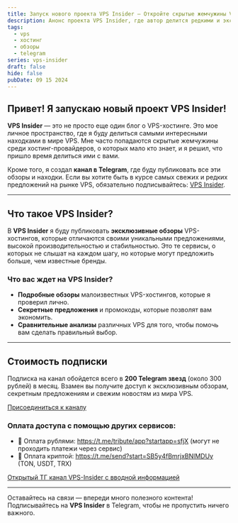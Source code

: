 ```yaml
---
title: Запуск нового проекта VPS Insider — Откройте скрытые жемчужины VPS-хостинга!
description: Анонс проекта VPS Insider, где автор делится редкими и эксклюзивными находками среди VPS-хостингов. Вступайте в Telegram-канал, чтобы получать самые свежие обзоры и секретные предложения.
tags:
  - vps
  - хостинг
  - обзоры
  - telegram
series: vps-insider
draft: false
hide: false
pubDate: 09 15 2024
---
```


## Привет! Я запускаю новый проект **VPS Insider**!

**VPS Insider** — это не просто еще один блог о VPS-хостинге. Это мое личное пространство, где я буду делиться самыми интересными находками в мире VPS. Мне часто попадаются скрытые жемчужины среди хостинг-провайдеров, о которых мало кто знает, и я решил, что пришло время делиться ими с вами.

Кроме того, я создал **канал в Telegram**, где буду публиковать все эти обзоры и находки. Если вы хотите быть в курсе самых свежих и редких предложений на рынке VPS, обязательно подписывайтесь: [VPS Insider](https://t.me/+nkcIwLq8w7xiYzNi).

---

## Что такое **VPS Insider**?

В **VPS Insider** я буду публиковать **эксклюзивные обзоры** VPS-хостингов, которые отличаются своими уникальными предложениями, высокой производительностью и стабильностью. Это те сервисы, о которых не слышат на каждом шагу, но которые могут предложить больше, чем известные бренды.

### Что вас ждет на **VPS Insider**?

- **Подробные обзоры** малоизвестных VPS-хостингов, которые я проверил лично.
- **Секретные предложения** и промокоды, которые позволят вам экономить.
- **Сравнительные анализы** различных VPS для того, чтобы помочь вам сделать правильный выбор.

---

## Стоимость подписки

Подписка на канал обойдется всего в **200 Telegram звезд** (около 300 рублей) в месяц. Взамен вы получите доступ к эксклюзивным обзорам, секретным предложениям и свежим новостям из мира VPS.

[Присоединиться к каналу](https://t.me/+nkcIwLq8w7xiYzNi)

### Оплата доступа с помощью других сервисов:

- 💸 Оплата рублями: https://t.me/tribute/app?startapp=sfjX (могут не проходить платежи через сервис)
- 💸 Оплата криптой: https://t.me/send?start=SB5y4fBmrjxBNlMDUy (TON, USDT, TRX)


[Открытый ТГ канал VPS-Insider с вводной информацией](https://t.me/vps_insider)

---

Оставайтесь на связи — впереди много полезного контента! Подписывайтесь на **VPS Insider** в Telegram, чтобы не пропустить ничего важного.

